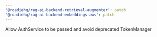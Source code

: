 ```yaml
---
'@roadiehq/rag-ai-backend-retrieval-augmenter': patch
'@roadiehq/rag-ai-backend-embeddings-aws': patch
---
```


Allow AuthService to be passed and avoid deprecated TokenManager
